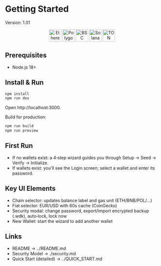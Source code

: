 # Getting Started

Version: 1.01

<div align="center">
  <p>
    <img src="https://assets.coingecko.com/coins/images/279/small/ethereum.png" alt="Ethereum" width="40" height="40" title="Ethereum"/>
    <img src="https://assets.coingecko.com/coins/images/4713/small/matic-token-icon.png" alt="Polygon" width="40" height="40" title="Polygon"/>
    <img src="https://assets.coingecko.com/coins/images/825/small/bnb-icon2_2x.png" alt="BSC" width="40" height="40" title="BNB Smart Chain"/>
    <img src="https://assets.coingecko.com/coins/images/4128/small/solana.png" alt="Solana" width="40" height="40" title="Solana"/>
    <img src="https://assets.coingecko.com/coins/images/17980/small/ton_symbol.png" alt="TON" width="40" height="40" title="TON"/>
  </p>
</div>

## Prerequisites

- Node.js 18+

## Install & Run

```sh
npm install
npm run dev
```
Open http://localhost:3000.

Build for production:

```sh
npm run build
npm run preview
```

## First Run

- If no wallets exist: a 4‑step wizard guides you through Setup → Seed → Verify → Initialize.
- If wallets exist: you’ll see the Login screen; select a wallet and enter its password.

## Key UI Elements

- Chain selector: updates balance label and gas unit (ETH/BNB/POL/…)
- Fiat selector: EUR/USD with 60s cache (CoinGecko)
- Security modal: change password, export/import encrypted backup (.wdk), auto‑lock, lock now
- New Wallet: start the wizard to add another wallet

## Links

- README → ../README.md
- Security Model → ./security.md
- Quick Start (detailed) → ../QUICK_START.md